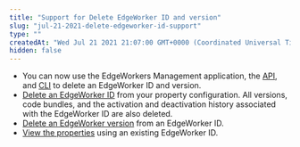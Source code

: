 ```yaml
---
title: "Support for Delete EdgeWorker ID and version"
slug: "jul-21-2021-delete-edgeworker-id-support"
type: ""
createdAt: "Wed Jul 21 2021 21:07:00 GMT+0000 (Coordinated Universal Time)"
hidden: false
---
```

- You can now use the EdgeWorkers Management application, the [API](https://techdocs.akamai.com/edgeworkers/reference/api), and [CLI](https://github.com/akamai/cli-edgeworkers) to delete an EdgeWorker ID and version.
- [Delete an EdgeWorker ID](https://techdocs.akamai.com/edgeworkers/docs/manage-edgeworkers#delete-an-edgeworker-id) from your property configuration. All versions, code bundles, and the activation and deactivation history associated with the EdgeWorker ID are also deleted. 
- [Delete an EdgeWorker version](https://techdocs.akamai.com/edgeworkers/docs/manage-edgeworkers#delete-an-edgeworker-version) from an EdgeWorker ID.
- [View the properties](https://techdocs.akamai.com/edgeworkers/docs/manage-edgeworkers#view-properties) using an existing EdgeWorker ID.
